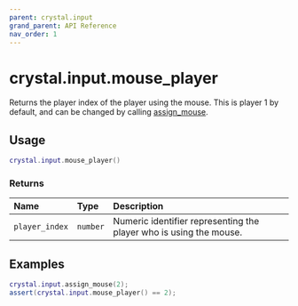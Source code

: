 ```yaml
---
parent: crystal.input
grand_parent: API Reference
nav_order: 1
---
```


# crystal.input.mouse_player

Returns the player index of the player using the mouse. This is player 1 by default, and can be changed by calling [assign_mouse](assign_mouse).

## Usage

```lua
crystal.input.mouse_player()
```

### Returns

| Name           | Type     | Description                                                        |
| :------------- | :------- | :----------------------------------------------------------------- |
| `player_index` | `number` | Numeric identifier representing the player who is using the mouse. |

## Examples

```lua
crystal.input.assign_mouse(2);
assert(crystal.input.mouse_player() == 2);
```
